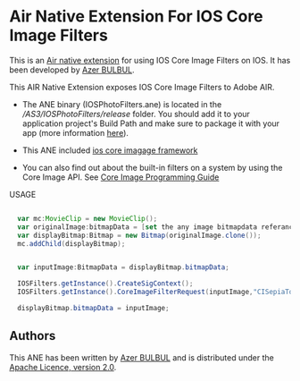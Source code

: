 Air Native Extension For IOS Core Image Filters
===============

This is an [Air native extension](http://www.adobe.com/devnet/air/native-extensions-for-air.html) for using IOS Core Image Filters on IOS. It has been developed by [Azer BULBUL](https://github.com/sharkhack).

This AIR Native Extension exposes IOS Core Image Filters to Adobe AIR.

- The ANE binary (IOSPhotoFilters.ane) is located in the */AS3/IOSPhotoFilters/release* folder. You should add it to your application project's Build Path and make sure to package it with your app (more information [here](http://help.adobe.com/en_US/air/build/WS597e5dadb9cc1e0253f7d2fc1311b491071-8000.html)).


- This ANE included [ios core imagage framework](https://developer.apple.com/library/mac/documentation/GraphicsImaging/Reference/CoreImageFilterReference/index.html#//apple_ref/doc/uid/TP40004346)

- You can also find out about the built-in filters on a system by using the Core Image API. See [Core Image Programming Guide](https://developer.apple.com/library/mac/documentation/GraphicsImaging/Conceptual/CoreImaging/ci_intro/ci_intro.html#//apple_ref/doc/uid/TP30001185)

USAGE

```actionscript

  var mc:MovieClip = new MovieClip();
  var originalImage:bitmapData = [set the any image bitmapdata referance];
  var displayBitmap:Bitmap = new Bitmap(originalImage.clone());
  mc.addChild(displayBitmap);


  var inputImage:BitmapData = displayBitmap.bitmapData;

  IOSFilters.getInstance().CreateSigContext();
  IOSFilters.getInstance().CoreImageFilterRequest(inputImage,"CISepiaTone",['inputIntensity'],[1.00]);

  displayBitmap.bitmapData = inputImage;
```

Authors
------

This ANE has been written by [Azer BULBUL](https://github.com/sharkhack) and is distributed under the [Apache Licence, version 2.0](http://www.apache.org/licenses/LICENSE-2.0).

